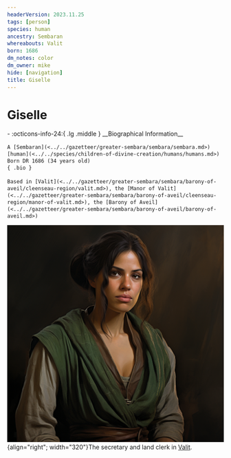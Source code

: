```yaml
---
headerVersion: 2023.11.25
tags: [person]
species: human
ancestry: Sembaran
whereabouts: Valit
born: 1686
dm_notes: color
dm_owner: mike
hide: [navigation]
title: Giselle
---
```

# Giselle
<div class="grid cards ext-narrow-margin ext-one-column" markdown>
- :octicons-info-24:{ .lg .middle } __Biographical Information__

    A [Sembaran](<../../gazetteer/greater-sembara/sembara/sembara.md>) [human](<../../species/children-of-divine-creation/humans/humans.md>)  
    Born DR 1686 (34 years old)  
    { .bio }

    Based in [Valit](<../../gazetteer/greater-sembara/sembara/barony-of-aveil/cleenseau-region/valit.md>), the [Manor of Valit](<../../gazetteer/greater-sembara/sembara/barony-of-aveil/cleenseau-region/manor-of-valit.md>), the [Barony of Aveil](<../../gazetteer/greater-sembara/sembara/barony-of-aveil/barony-of-aveil.md>)
</div>


![Giselle](../../assets/giselle.png){align="right"; width="320"}The secretary and land clerk in [Valit](<../../gazetteer/greater-sembara/sembara/barony-of-aveil/cleenseau-region/valit.md>).